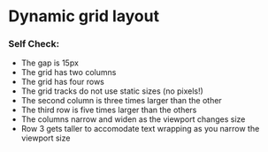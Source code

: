 # Dynamic grid layout

### Self Check:
 - The gap is 15px
 - The grid has two columns
 - The grid has four rows
 - The grid tracks do not use static sizes (no pixels!)
 - The second column is three times larger than the other
 - The third row is five times larger than the others
 - The columns narrow and widen as the viewport changes size
 - Row 3 gets taller to accomodate text wrapping as you narrow the viewport size
